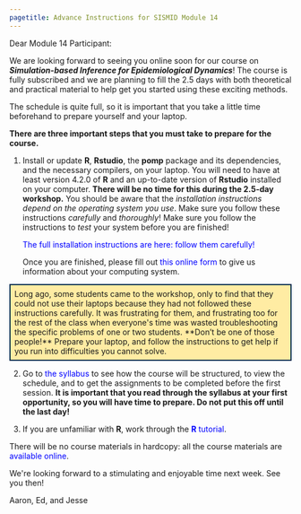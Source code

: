 ```yaml
---
pagetitle: Advance Instructions for SISMID Module 14
---
```


<style>
.nb {
	background-color: #ffeca3;
	border-style: solid;
	border-width: 2;
	border-color: #00274c;
	padding: 0.5em;
}
hr {
	border-width: 3;
	border-color: #00274c;
}
a:link, a:visited {
    color: #0000ff;
    text-decoration: none;
}
a:hover, a:active {
    color: #ff3333;
    text-decoration: none;
}
</style>

Dear Module 14 Participant:

We are looking forward to seeing you online soon for our course on ***Simulation-based Inference for Epidemiological Dynamics***!
The course is fully subscribed and we are planning to fill the 2.5 days with both theoretical and practical material to help get you started using these exciting methods.

The schedule is quite full, so it is important that you take a little time beforehand to prepare yourself and your laptop.

**There are three important steps that you must take to prepare for the course.**

1. Install or update **R**, **Rstudio**, the **pomp** package and its dependencies, and the necessary compilers, on your laptop.
   You will need to have at least version 4.2.0 of **R** and an up-to-date version of **Rstudio** installed on your computer.
   **There will be no time for this during the 2.5-day workshop.**
   You should be aware that the *installation instructions depend on the operating system you use*.
   Make sure you follow these instructions *carefully* and *thoroughly*!
   Make sure you follow the instructions to *test* your system before you are finished!

	[The full installation instructions are here: follow them carefully!](https://kingaa.github.io/sbied/prep/)

	Once you are finished, please fill out [this online form](https://forms.gle/xhCQ2mGWZoVcm7n18) to give us information about your computing system.

<div class="nb"> 
Long ago, some students came to the workshop, only to find that they could not use their laptops because they had not followed these instructions carefully.
It was frustrating for them, and frustrating too for the rest of the class when everyone's time was wasted troubleshooting the specific problems of one or two students.
**Don’t be one of those people!**
Prepare your laptop, and follow the instructions to get help if you run into difficulties you cannot solve.
</div>

2. Go to [the syllabus](https://kingaa.github.io/sbied/syllabus.html) to see how the course will be structured, to view the schedule, and to get the assignments to be completed before the first session.
**It is important that you read through the syllabus at your first opportunity, so you will have time to prepare.  Do not put this off until the last day!**

3. If you are unfamiliar with **R**, work through the [**R** tutorial](https://kingaa.github.io/R_Tutorial/).

There will be no course materials in hardcopy: all the course materials are [available online](https://kingaa.github.io/sbied/).

We're looking forward to a stimulating and enjoyable time next week.  See you then!

Aaron, Ed, and Jesse


